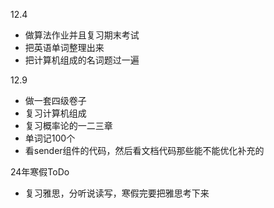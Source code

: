 12.4
- 做算法作业并且复习期末考试
- 把英语单词整理出来
- 把计算机组成的名词题过一遍

12.9
- 做一套四级卷子
- 复习计算机组成
- 复习概率论的一二三章
- 单词记100个
- 看sender组件的代码，然后看文档代码那些能不能优化补充的


24年寒假ToDo
- 复习雅思，分听说读写，寒假完要把雅思考下来
